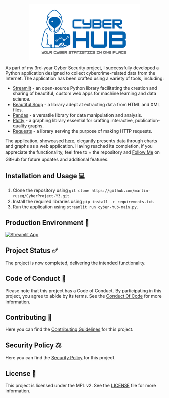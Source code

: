 <p align="center">
  <img src="resources/github-nobg.png" alt="CyberHub logo"  style="width: 70%; height: auto;">
</p>

As part of my 3rd-year Cyber Security project, I successfully developed a Python application designed to collect cybercrime-related data from the Internet. The application has been crafted using a variety of tools, including:

- [Streamlit](https://streamlit.io/) - an open-source Python library facilitating the creation and sharing of beautiful, custom web apps for machine learning and data science.
- [Beautiful Soup](https://www.crummy.com/software/BeautifulSoup/) - a library adept at extracting data from HTML and XML files.
- [Pandas](https://pandas.pydata.org/) - a versatile library for data manipulation and analysis.
- [Plotly](https://plotly.com/python/) - a graphing library essential for crafting interactive, publication-quality graphs.
- [Requests](https://requests.readthedocs.io/en/master/) - a library serving the purpose of making HTTP requests.
  
The application, showcased [here](https://cyber-project.streamlit.app/), elegantly presents data through charts and graphs as a web application. Having reached its completion, if you appreciate the functionality, feel free to :star: the repository and [Follow Me](https://github.com/martin-ruseq) on GitHub for future updates and additional features.

## Installation and Usage :computer:

1. Clone the repository using `git clone https://github.com/martin-ruseq/CyberProject-Y3.git`.
2. Install the required libraries using `pip install -r requirements.txt`.
3. Run the application using `streamlit run cyber-hub-main.py`.

## Production Environment :rocket:
[![Streamlit App](https://static.streamlit.io/badges/streamlit_badge_black_white.svg)](https://cyber-project.streamlit.app/)

## Project Status :white_check_mark:
The project is now completed, delivering the intended functionality.

## Code of Conduct 📄
Please note that this project has a Code of Conduct. By participating in this project, you agree to abide by its terms. See the [Conduct Of Code](./CODE_OF_CONDUCT.md) for more information.

## Contributing :handshake:
Here you can find the [Contributing Guidelines](./CONTRIBUTING.md) for this project.

## Security Policy ⚖️
Here you can find the [Security Policy](./SECURITY.md) for this project.

## License 📜
This project is licensed under the MPL v2. See the [LICENSE](LICENSE) file for more information.

